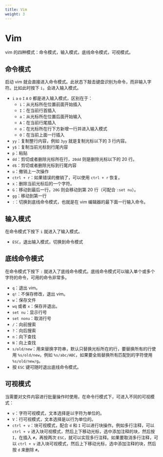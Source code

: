 ```yaml
---
title: Vim
weight: 3
---
```


# Vim

vim 的四种模式：命令模式，输入模式，底线命令模式，可视模式。

## 命令模式
启动 vim 就会直接进入命令模式。此状态下敲击键盘识别为命令，而非输入字符。比如此时按下 `i`，会进入输入模式。

- `i` `a` `o` `I` `A` `O` 都是进入输入模式，区别在于：
  - `i`：从光标所在位置前面开始插入
  - `I`：在当前行首插入
  - `a`：从光标所在位置后面开始输入
  - `A`：在当前行尾插入
  - `o`：在光标所在行下方新增一行并进入输入模式
  - `O`：在当前上面一行插入
- `yy`：复制整行内容，例如 `3yy` 就是复制光标以下的 3 行内容。
- `y$`：复制当前光标到行尾内容
- `p`：粘贴
- `dd`：剪切或者删除光标所在行，`20dd` 则是删除光标以下的 20 行。
- `d$`：剪切或者删除光标到行尾内容
- `u`：撤销上一次操作
- `ctrl + r`：如果错误的撤销了，可以使用 `ctrl + r` 恢复。
- `x`：删除当前光标后的一个字符。
- `G`：移动到最后一行，`20G` 则会移动到第 20 行（可配合 `:set nu`）。
- `gg`：移动到第一行
- `:`：切换到底线命令模式，也就是在 vim 编辑器的最下面一行输入命令。


## 输入模式

在命令模式下按下 `i` 就进入了输入模式。

- `ESC`，退出输入模式，切换到命令模式

## 底线命令模式

在命令模式下按下 `:` 就进入了底线命令模式。底线命令模式可以输入单个或多个字符的命令，可用的命令非常多。

- `q`：退出 vim。
- `q!`：不保存修改，退出 vim。
- `w`：保存文件
- `wq` 或者 `x`：保存并退出。
- `set nu`：显示行号
- `set nonu`：取消行号
- `/`：向前搜索
- `?`：向后搜索
- `n`：向下查找
- `N`：向上查找
- `s/old/new`：用来替换字符串，默认只替换光标所在的行，要替换所有的行使用 `%s/old/new`，例如 `%s/abc/ABC`，如果要全局替换所有匹配到的字符使用 `%s/old/new/g`。
- 按 `ESC` 键可随时退出底线命令模式。

## 可视模式

当需要对文件内容进行批量操作时使用，在命令行模式下，可进入不同的可视模式：

- `v`：字符可视模式，文本选择是以字符为单位的。
- `V`：行可视模式，文本选择是以行为单位的。
- `ctrl + v`：块可视模式，配合 `d` 和 `I` 可以进行块操作。例如多行注释，可以 `ctrl + v` 进入块可视模式，然后上下移动光标，选中添加注释的块，然后按 `I`，在插入 `#`，再按两次 `ESC`，就可以实现多行注释。如果要取消多行注释，可以 `ctrl + v` 进入块可视模式，然后上下移动光标，选中添加注释的块，然后按 `d` 来删除 `#`。
